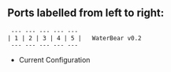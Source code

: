 ## Ports labelled from left to right:

     --- --- --- --- ---
    | 1 | 2 | 3 | 4 | 5 |   WaterBear v0.2
     --- --- --- --- ---

* Current Configuration
